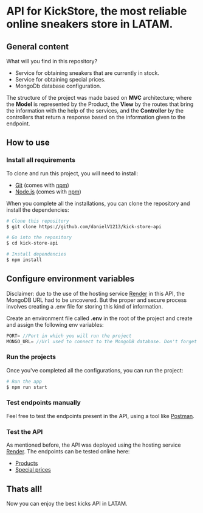 # API for KickStore, the most reliable online sneakers store in LATAM.

## General content

What will you find in this repository?

- Service for obtaining sneakers that are currently in stock.
- Service for obtaining special prices.
- MongoDb database configuration.

The structure of the project was made based on **MVC** architecture; where the **Model** is represented by the Product, the **View** by the routes that bring the information with the help of the services, and the **Controller** by the controllers that return a response based on the information given to the endpoint.

## How to use

### Install all requirements

To clone and run this project, you will need to install:

- [Git](https://git-scm.com/) (comes with [npm](https://www.npmjs.com/))
- [Node.js](https://nodejs.org/en/download/) (comes with [npm](https://www.npmjs.com/))

When you complete all the installations, you can clone the repository and install the dependencies:

```bash
# Clone this repository
$ git clone https://github.com/danielV1213/kick-store-api

# Go into the repository
$ cd kick-store-api

# Install dependencies
$ npm install
```

## Configure environment variables

Disclaimer: due to the use of the hosting service [Render](https://render.com/) in this API, the MongoDB URL had to be uncovered. But the proper and secure process involves creating a .env file for storing this kind of information.

Create an environment file called **.env** in the root of the project and create and assign the following env variables:

```javascript
PORT= //Port in which you will run the project
MONGO_URL= //Url used to connect to the MongoDB database. Don't forget to add the user and password to access to the database.
```

### Run the projects

Once you've completed all the configurations, you can run the project:

```bash
# Run the app
$ npm run start
```

### Test endpoints manually

Feel free to test the endpoints present in the API, using a tool like [Postman](https://www.postman.com/downloads/).

### Test the API

As mentioned before, the API was deployed using the hosting service [Render](https://render.com/). The endpoints can be tested online here:

- [Products](https://kick-store-api-danielv1213.onrender.com/products-request/products)
- [Special prices](https://kick-store-api-danielv1213.onrender.com/products-request/price/1001/Nike/SuperJordan)

## Thats all!

Now you can enjoy the best kicks API in LATAM.
